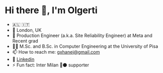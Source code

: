 # Hi there 👋, I'm Olgerti

- 🇦🇱 🇮🇹
- :pushpin: London, UK
- 💼 Production Engineer (a.k.a. Site Reliability Engineer) at Meta and Recent grad
- 🧑‍🎓 M.Sc. and B.Sc. in Computer Engineering at the University of Pisa
- 📫 How to reach me: gxhanej@gmail.com
- 🔗 [Linkedin](https://www.linkedin.com/in/olgerti-xhanej-a52760158/)
- ⚡ Fun fact: Inter Milan 🔵⚫ supporter
